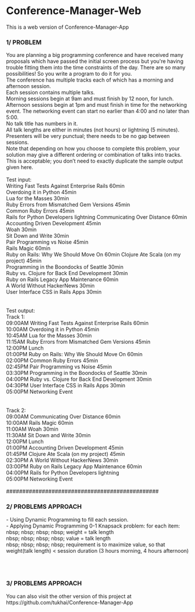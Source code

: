 # Conference-Manager-Web
This is a web version of Conference-Manager-App
<br>
<h3>1/ PROBLEM</h3>
You are planning a big programming conference and have received many proposals which have passed the initial screen process but you're having trouble fitting them into the time constraints of the day. There are so many possibilities! So you write a program to do it for you.<br>
The conference has multiple tracks each of which has a morning and afternoon session.<br>
Each session contains multiple talks.<br>
Morning sessions begin at 9am and must finish by 12 noon, for lunch.<br>
Afternoon sessions begin at 1pm and must finish in time for the networking event. The networking event can start no earlier than 4:00 and no later than 5:00.<br>
No talk title has numbers in it.<br>
All talk lengths are either in minutes (not hours) or lightning (5 minutes). Presenters will be very punctual; there needs to be no gap between sessions.<br>
Note that depending on how you choose to complete this problem, your solution may give a different ordering or combination of talks into tracks. This is acceptable; you don’t need to exactly duplicate the sample output given here.
<br><br>
Test input:<br>
Writing Fast Tests Against Enterprise Rails 60min<br>
Overdoing it in Python 45min<br>
Lua for the Masses 30min<br>
Ruby Errors from Mismatched Gem Versions 45min<br>
Common Ruby Errors 45min<br>
Rails for Python Developers lightning Communicating Over Distance 60min<br>
Accounting Driven Development 45min<br>
Woah 30min<br>
Sit Down and Write 30min<br>
Pair Programming vs Noise 45min<br>
Rails Magic 60min<br>
Ruby on Rails: Why We Should Move On 60min Clojure Ate Scala (on my project) 45min<br>
Programming in the Boondocks of Seattle 30min<br>
Ruby vs. Clojure for Back End Development 30min<br>
Ruby on Rails Legacy App Maintenance 60min<br>
A World Without HackerNews 30min<br>
User Interface CSS in Rails Apps 30min<br>
<br><br>
Test output:<br>
Track 1:<br>
09:00AM Writing Fast Tests Against Enterprise Rails 60min<br>
10:00AM Overdoing it in Python 45min<br>
10:45AM Lua for the Masses 30min<br>
11:15AM Ruby Errors from Mismatched Gem Versions 45min<br>
12:00PM Lunch<br>
01:00PM Ruby on Rails: Why We Should Move On 60min<br>
02:00PM Common Ruby Errors 45min<br>
02:45PM Pair Programming vs Noise 45min<br>
03:30PM Programming in the Boondocks of Seattle 30min<br>
04:00PM Ruby vs. Clojure for Back End Development 30min<br>
04:30PM User Interface CSS in Rails Apps 30min<br>
05:00PM Networking Event<br>
<br><br>
Track 2:<br>
09:00AM Communicating Over Distance 60min<br>
10:00AM Rails Magic 60min<br>
11:00AM Woah 30min<br>
11:30AM Sit Down and Write 30min<br>
12:00PM Lunch<br>
01:00PM Accounting Driven Development 45min<br>
01:45PM Clojure Ate Scala (on my project) 45min<br>
02:30PM A World Without HackerNews 30min<br>
03:00PM Ruby on Rails Legacy App Maintenance 60min<br>
04:00PM Rails for Python Developers lightning<br>
05:00PM Networking Event<br>

<br>
###############################################
<br>

<h3>2/ PROBLEMS APPROACH</h3>
- Using Dynamic Programming to fill each session.<br>
- Applying Dynamic Programming 0-1 Knapsack problem: for each item:<br>
nbsp; nbsp; nbsp; nbsp; weight = talk length<br>
nbsp; nbsp; nbsp; nbsp; value = talk length<br>
nbsp; nbsp; nbsp; nbsp; requirement is to maximize value, so that weight(talk length) < session duration (3 hours morning, 4 hours afternoon)

<br><br>

<h3>3/ PROBLEMS APPROACH</h3>
You can also visit the other version of this project at https://github.com/tukhai/Conference-Manager-App
<br><br>